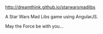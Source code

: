 http://dreamthink.github.io/starwarsmadlibs

A Star Wars Mad Libs game using AngularJS.

May the Force be with you...